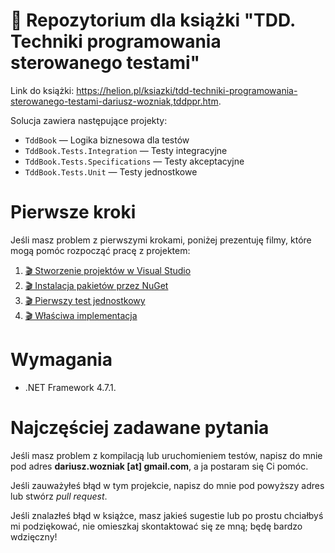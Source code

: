 # 📘 Repozytorium dla książki "TDD. Techniki programowania sterowanego testami"

Link do książki: https://helion.pl/ksiazki/tdd-techniki-programowania-sterowanego-testami-dariusz-wozniak,tddppr.htm.

Solucja zawiera następujące projekty:

- `TddBook` — Logika biznesowa dla testów
- `TddBook.Tests.Integration` — Testy integracyjne
- `TddBook.Tests.Specifications` — Testy akceptacyjne
- `TddBook.Tests.Unit` — Testy jednostkowe

# Pierwsze kroki

Jeśli masz problem z pierwszymi krokami, poniżej prezentuję filmy, które mogą pomóc rozpocząć pracę z projektem:

1. [🎬 Stworzenie projektów w Visual Studio](/docs/0-setup.md)
2. [🎬 Instalacja pakietów przez NuGet](/docs/1-install-packages-via-nuget.md)
3. [🎬 Pierwszy test jednostkowy](/docs/2-first-test.md)
4. [🎬 Właściwa implementacja](/docs/3-valid-implementation.md)

# Wymagania

- .NET Framework 4.7.1.

# Najczęściej zadawane pytania

Jeśli masz problem z kompilacją lub uruchomieniem testów, napisz do mnie pod adres **dariusz.wozniak [at] gmail.com**, a ja postaram się Ci pomóc.

Jeśli zauważyłeś błąd w tym projekcie, napisz do mnie pod powyższy adres lub stwórz *pull request*.

Jeśli znalazłeś błąd w książce, masz jakieś sugestie lub po prostu chciałbyś mi podziękować, nie omieszkaj skontaktować się ze mną; będę bardzo wdzięczny!
